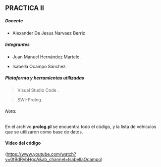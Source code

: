 ## PRACTICA II

 ##### Docente
- Alexander De Jesus Narvaez Berrio

##### Integrantes
 - Juan Manuel Hernández Martelo.

 - Isabella Ocampo Sánchez.

##### Plataforma y herramientas utilizadas
> Visual Studio Code .

> SWI-Prolog .

###### Nota:

En el archivo **prolog.pl** se encuentra todo el código, y la lista de vehículos que se utilizaron como base de datos. 

#### Video del código 

(https://www.youtube.com/watch?v=0tBdRybHgcA&ab_channel=IsabellaOcampo)

